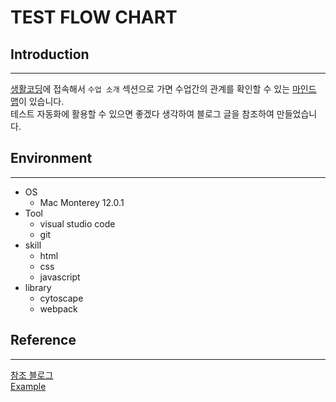 # TEST FLOW CHART

## Introduction
---

[생활코딩](https://opentutorials.org/course/1)에 접속해서 `수업 소개` 섹션으로 가면 수업간의 관계를 확인할 수 있는 [마인드 맵](https://seomal.org/)이 있습니다.  
테스트 자동화에 활용할 수 있으면 좋겠다 생각하여 블로그 글을 참조하여 만들었습니다.

## Environment
---

- OS
    - Mac Monterey 12.0.1
- Tool
    - visual studio code
    - git
- skill
    - html
    - css
    - javascript
- library
    - cytoscape
    - webpack

## Reference 
---

[참조 블로그](https://velog.io/@takeknowledge/%EC%83%9D%ED%99%9C%EC%BD%94%EB%94%A9-%EB%A7%88%EC%9D%B8%EB%93%9C%EB%A7%B5-cytoscape-%ED%99%9C%EC%9A%A9-%ED%94%84%EB%A1%9C%EC%A0%9D%ED%8A%B8-56k4in7315)  
[Example](https://nomelancholy.github.io/project-skill-map/)
